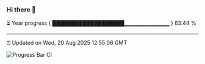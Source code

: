 ### Hi there 👋

⏳ Year progress { ███████████████████▁▁▁▁▁▁▁▁▁▁▁ } 63.44 %

---

⏰ Updated on Wed, 20 Aug 2025 12:55:06 GMT

![Progress Bar CI](https://github.com/DhruviPatel157/GitHub-Actions-Demo/workflows/Progress%20Bar%20CI/badge.svg)
